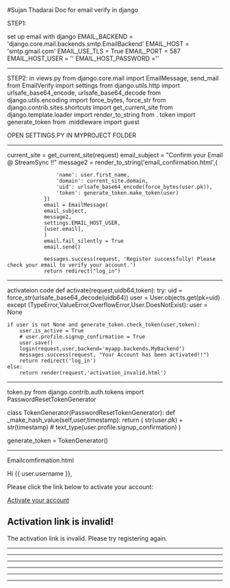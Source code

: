 #Sujan Thadarai
Doc for email verify in django 

STEP1:


set up email with django 
EMAIL_BACKEND = 'django.core.mail.backends.smtp.EmailBackend'
EMAIL_HOST = 'smtp.gmail.com'
EMAIL_USE_TLS = True
EMAIL_PORT = 587
EMAIL_HOST_USER = ''
EMAIL_HOST_PASSWORD =''

-------------------------------------------------------------------
STEP2:
in views.py
from django.core.mail import EmailMessage, send_mail
from EmailVerify import settings
from django.utils.http import urlsafe_base64_encode, urlsafe_base64_decode
from django.utils.encoding import force_bytes, force_str
from django.contrib.sites.shortcuts import get_current_site
from django.template.loader import render_to_string
from . token import generate_token
from .middleware import guest

 OPEN SETTINGS.PY IN MYPROJECT FOLDER
___________________________________________
current_site = get_current_site(request)
                email_subject = "Confirm your Email @  StreamSync !!"
                message2 = render_to_string('email_confirmation.html',{
                    
                    'name': user.first_name,
                    'domain': current_site.domain,
                    'uid': urlsafe_base64_encode(force_bytes(user.pk)),
                    'token': generate_token.make_token(user)
                })
                email = EmailMessage(
                email_subject,
                message2,
                settings.EMAIL_HOST_USER,
                [user.email],
                )
                email.fail_silently = True
                email.send()
                
                messages.success(request, 'Register successfully! Please check your email to verify your account.')
                return redirect("log_in")
                

______________________________________________________________________
activateion code
def activate(request,uidb64,token):
    try:
        uid = force_str(urlsafe_base64_decode(uidb64))
        user = User.objects.get(pk=uid)
    except (TypeError,ValueError,OverflowError,User.DoesNotExist):
        user = None

    if user is not None and generate_token.check_token(user,token):
        user.is_active = True
        # user.profile.signup_confirmation = True
        user.save()
        login(request,user,backend='myapp.backends.MyBackend')
        messages.success(request, "Your Account has been activated!!")
        return redirect('log_in')
    else:
        return render(request,'activation_invalid.html')

________________________________________________________________________
token.py
from django.contrib.auth.tokens import PasswordResetTokenGenerator

class TokenGenerator(PasswordResetTokenGenerator):
    def _make_hash_value(self,user,timestamp):
        return (
        str(user.pk) + str(timestamp) 
        # text_type(user.profile.signup_confirmation)
        )

generate_token = TokenGenerator()
____________________________________________
Emailcomfirmation.html
<!-- templates/auth/account_activation_email.html -->
<p>Hi {{ user.username }},</p>
<p>Please click the link below to activate your account:</p>
<a href="http://{{ domain }}{% url 'activate' uidb64=uid token=token %}">Activate your account</a>

<!-- templates/auth/account_activation_invalid.html -->
<h2>Activation link is invalid!</h2>
<p>The activation link is invalid. Please try registering again.</p>


______________________________________________________________________




______________________________________________________________

_________________________________________________________________


_________________________________________________________________

____________________________________________________________________

_____________________________________________________

